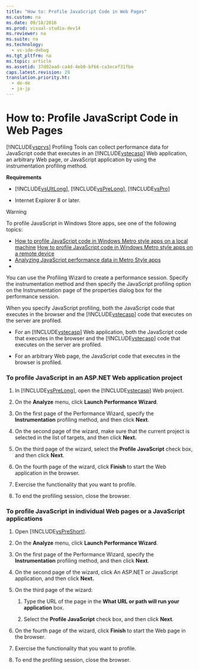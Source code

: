 ```yaml
---
title: "How to: Profile JavaScript Code in Web Pages"
ms.custom: na
ms.date: 09/18/2016
ms.prod: visual-studio-dev14
ms.reviewer: na
ms.suite: na
ms.technology: 
  - vs-ide-debug
ms.tgt_pltfrm: na
ms.topic: article
ms.assetid: 37d02aad-ca4d-4eb0-bf66-ca3ecef31fbe
caps.latest.revision: 29
translation.priority.ht: 
  - de-de
  - ja-jp
---
```

# How to: Profile JavaScript Code in Web Pages
[!INCLUDE[vsprvs](../vs140/includes/vsprvs_md.md)] Profiling Tools can collect performance data for JavaScript code that executes in an [!INCLUDE[vstecasp](../vs140/includes/vstecasp_md.md)] Web application, an arbitrary Web page, or JavaScript application by using the instrumentation profiling method.  
  
 **Requirements**  
  
-   [!INCLUDE[vsUltLong](../vs140/includes/vsUltLong_md.md)], [!INCLUDE[vsPreLong](../vs140/includes/vsPreLong_md.md)], [!INCLUDE[vsPro](../vs140/includes/vsPro_md.md)]  
  
-   Internet Explorer 8 or later.  
  
> [!WARNING]
>  To profile JavaScript in Windows Store apps, see one of the following topics:  
>   
>  -   [How to profile JavaScript code in Windows Metro style apps on a local machine](../vs140/JavaScript-Function-Timing.md) [How to profile JavaScript code in Windows Metro style apps on a remote device](../vs140/JavaScript-Function-Timing-on-a-Remote-Device.md)  
> -   [Analyzing JavaScript performance data in Metro Style apps](../vs140/Analyze-JavaScript-Function-Timing-data.md)  
> -  
  
 You can use the Profiling Wizard to create a performance session. Specify the instrumentation method and then specify the JavaScript profiling option on the Instrumentation page of the properties dialog box for the performance session.  
  
 When you specify JavaScript profiling, both the JavaScript code that executes in the browser and the [!INCLUDE[vstecasp](../vs140/includes/vstecasp_md.md)] code that executes on the server are profiled.  
  
-   For an [!INCLUDE[vstecasp](../vs140/includes/vstecasp_md.md)] Web application, both the JavaScript code that executes in the browser and the [!INCLUDE[vstecasp](../vs140/includes/vstecasp_md.md)] code that executes on the server are profiled.  
  
-   For an arbitrary Web page, the JavaScript code that executes in the browser is profiled.  
  
### To profile JavaScript in an ASP.NET Web application project  
  
1.  In [!INCLUDE[vsPreLong](../vs140/includes/vsPreLong_md.md)], open the [!INCLUDE[vstecasp](../vs140/includes/vstecasp_md.md)] Web project.  
  
2.  On the **Analyze** menu, click **Launch Performance Wizard**.  
  
3.  On the first page of the Performance Wizard, specify the **Instrumentation** profiling method, and then click **Next**.  
  
4.  On the second page of the wizard, make sure that the current project is selected in the list of targets, and then click **Next.**  
  
5.  On the third page of the wizard, select the **Profile JavaScript** check box, and then click **Next**.  
  
6.  On the fourth page of the wizard, click **Finish** to start the Web application in the browser.  
  
7.  Exercise the functionality that you want to profile.  
  
8.  To end the profiling session, close the browser.  
  
### To profile JavaScript in individual Web pages or a JavaScript applications  
  
1.  Open [!INCLUDE[vsPreShort](../vs140/includes/vsPreShort_md.md)].  
  
2.  On the **Analyze** menu, click **Launch Performance Wizard**.  
  
3.  On the first page of the Performance Wizard, specify the **Instrumentation** profiling method, and then click **Next**.  
  
4.  On the second page of the wizard, click An ASP.NET or JavaScript application, and then click **Next.**  
  
5.  On the third page of the wizard:  
  
    1.  Type the URL of the page in the **What URL or path will run your application** box.  
  
    2.  Select the **Profile JavaScript** check box, and then click **Next**.  
  
6.  On the fourth page of the wizard, click **Finish** to start the Web page in the browser.  
  
7.  Exercise the functionality that you want to profile.  
  
8.  To end the profiling session, close the browser.